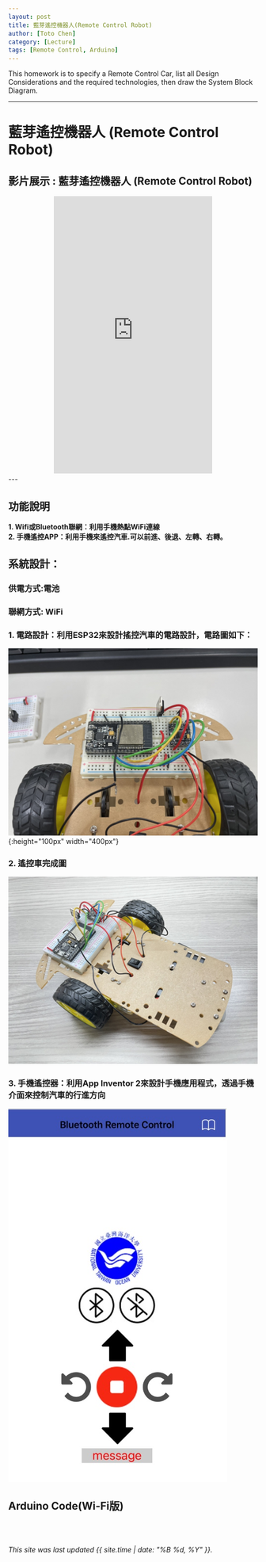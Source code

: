 ```yaml
---
layout: post
title: 藍芽遙控機器人(Remote Control Robot)
author: [Toto Chen]
category: [Lecture]
tags: [Remote Control, Arduino]
---
```


This homework is to specify a Remote Control Car, list all Design Considerations and the required technologies, then draw the System Block Diagram.

---

# 藍芽遙控機器人 (Remote Control Robot)

## 影片展示 : 藍芽遙控機器人 (Remote Control Robot)
<div align="center">
<iframe width="320" height="560" src="https://www.youtube.com/embed/kDWMcbzpWGE?autoplay=1&loop=1" title="Demo Remote Control Car" frameborder="0" allow="accelerometer; autoplay; clipboard-write; encrypted-media; gyroscope; picture-in-picture; web-share" allowfullscreen></iframe>
</div>
---

## 功能說明
**1. Wifi或Bluetooth聯網：利用手機熱點WiFi連線** <br>
**2. 手機遙控APP：利用手機來遙控汽車.可以前進、後退、左轉、右轉。** <br>


## 系統設計：
### 供電方式:電池 
### 聯網方式: WiFi

### 1. 電路設計：利用ESP32來設計搖控汽車的電路設計，電路圖如下：

![](https://github.com/totochen/MCU_2023/blob/master/images/circuit.jpg?raw=true){:height="100px" width="400px"}


### 2. 遙控車完成圖 

![](https://github.com/totochen/MCU_2023/blob/master/images/remote_car.jpg?raw=true)



### 3. 手機遙控器：利用App Inventor 2來設計手機應用程式，透過手機介面來控制汽車的行進方向 

![](https://github.com/totochen/MCU_2023/blob/master/images/APP_UI.jpg?raw=true)


## Arduino Code(Wi-Fi版)





<br>
<br>

*This site was last updated {{ site.time | date: "%B %d, %Y" }}.*

